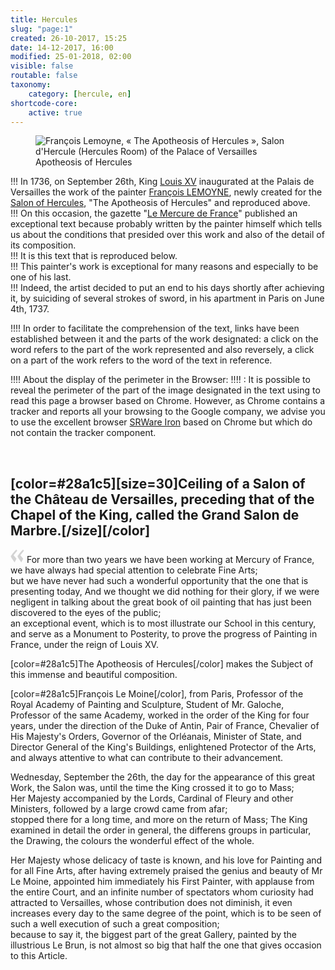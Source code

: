 ```yaml
---
title: Hercules
slug: "page:1"
created: 26-10-2017, 15:25
date: 14-12-2017, 16:00
modified: 25-01-2018, 02:00
visible: false
routable: false
taxonomy:
    category: [hercule, en]
shortcode-core:
    active: true
---
```

<figure><picture>
<source
media="(min-width: 959px)"
sizes="(max-width: 767px) 98vw, (min-width: 959px) 50vw, 86vw"
srcset="
/user/sites/docs/pages/01.home/02.versailles/01.palais/01.hercule/01.hercule_1/hercule-640.webp 640w,
/user/sites/docs/pages/01.home/02.versailles/01.palais/01.hercule/01.hercule_1/hercule_700x573.webp 700w,
/user/sites/docs/pages/01.home/02.versailles/01.palais/01.hercule/01.hercule_1/hercule-840.webp 840w,
/user/sites/docs/pages/01.home/02.versailles/01.palais/01.hercule/01.hercule_1/hercule-1280.webp 1280w,
/user/sites/docs/pages/01.home/02.versailles/01.palais/01.hercule/01.hercule_1/hercule-1600.webp 1600w,
/user/sites/docs/pages/01.home/02.versailles/01.palais/01.hercule/01.hercule_1/hercule-1920.webp 1920w"
type="image/webp" />
<source
sizes="(max-width: 767px) 98vw, (min-width: 959px) 50vw, 86vw"
srcset="
/user/sites/docs/pages/01.home/02.versailles/01.palais/01.hercule/01.hercule_1/hercule-focus-280.webp 280w,
/user/sites/docs/pages/01.home/02.versailles/01.palais/01.hercule/01.hercule_1/hercule-focus-380.webp 380w,
/user/sites/docs/pages/01.home/02.versailles/01.palais/01.hercule/01.hercule_1/hercule-focus-480.webp 480w,
/user/sites/docs/pages/01.home/02.versailles/01.palais/01.hercule/01.hercule_1/hercule-focus-640.webp 640w,
/user/sites/docs/pages/01.home/02.versailles/01.palais/01.hercule/01.hercule_1/hercule-focus_700x573.webp 700w,
/user/sites/docs/pages/01.home/02.versailles/01.palais/01.hercule/01.hercule_1/hercule-focus-840.webp 840w"
type="image/webp" />
<source
media="(min-width: 959px)"
sizes="(max-width: 767px) 98vw, (min-width: 959px) 50vw, 86vw"
srcset="
/user/sites/docs/pages/01.home/02.versailles/01.palais/01.hercule/01.hercule_1/hercule-640.jpg 640w,
/user/sites/docs/pages/01.home/02.versailles/01.palais/01.hercule/01.hercule_1/hercule_700x562.jpg 700w,
/user/sites/docs/pages/01.home/02.versailles/01.palais/01.hercule/01.hercule_1/hercule-840.jpg 840w,
/user/sites/docs/pages/01.home/02.versailles/01.palais/01.hercule/01.hercule_1/hercule-1280.jpg 1280w,
/user/sites/docs/pages/01.home/02.versailles/01.palais/01.hercule/01.hercule_1/hercule-1600.jpg 1600w,
/user/sites/docs/pages/01.home/02.versailles/01.palais/01.hercule/01.hercule_1/hercule-1920.jpg 1920w" />
<img src="/user/sites/docs/pages/01.home/02.versailles/01.palais/01.hercule/01.hercule_1/hercule-focus_700x562.jpg" alt="François Lemoyne, « The Apotheosis of Hercules », Salon d'Hercule (Hercules Room) of the Palace of Versailles" title="François Lemoyne, « The Apotheosis of Hercules », Salon d'Hercule (Hercules Room) of the Palace of Versailles"
sizes="(max-width: 767px) 98vw, (min-width: 959px) 50vw, 86vw"
srcset="
/user/sites/docs/pages/01.home/02.versailles/01.palais/01.hercule/01.hercule_1/hercule-focus-280.jpg 280w,
/user/sites/docs/pages/01.home/02.versailles/01.palais/01.hercule/01.hercule_1/hercule-focus-380.jpg 380w,
/user/sites/docs/pages/01.home/02.versailles/01.palais/01.hercule/01.hercule_1/hercule-focus-480.jpg 480w,
/user/sites/docs/pages/01.home/02.versailles/01.palais/01.hercule/01.hercule_1/hercule-focus-640.jpg 640w,
/user/sites/docs/pages/01.home/02.versailles/01.palais/01.hercule/01.hercule_1/hercule-focus_700x562.jpg 700w,
/user/sites/docs/pages/01.home/02.versailles/01.palais/01.hercule/01.hercule_1/hercule-focus-840.jpg 840w" />
</picture><figcaption>Apotheosis of Hercules</figcaption></figure>

!!! In 1736, on September 26th, King [Louis XV][1] inaugurated at the Palais de Versailles the work of the painter [François LEMOYNE][2], newly created for the [Salon of Hercules][4], "The Apotheosis of Hercules" and reproduced above.  
!!! On this occasion, the gazette "[Le Mercure de France][5]" published an exceptional text because probably written by the painter himself which tells us about the conditions that presided over this work and also of the detail of its composition.  
!!! It is this text that is reproduced below.  
!!! This painter's work is exceptional for many reasons and especially to be one of his last.   
!!! Indeed, the artist decided to put an end to his days shortly after achieving it, by suiciding of several strokes of sword, in his apartment in Paris on June 4th, 1737.

!!!! In order to facilitate the comprehension of the text, links have been established between it and the parts of the work designated: a click on the word refers to the part of the work represented and also reversely, a click on a part of the work refers to the word of the text in reference.

!!!! About the display of the perimeter in the Browser:
!!!! : It is possible to reveal the perimeter of the part of the image designated in the text using to read this page a browser based on Chrome. However, as Chrome contains a tracker and reports all your browsing to the Google company, we advise you to use the excellent browser [SRWare Iron][3] based on Chrome but which do not contain the tracker component.

<br>

## [color=#28a1c5][size=30]**Ceiling of a Salon of the Château de Versailles, preceding that of the Chapel of the King, called the Grand Salon de Marbre.**[/size][/color]  

<span><svg xmlns="http://www.w3.org/2000/svg" width="22px" height="22px" viewBox="0 0 78 78" fill="lightgrey" opacity="1"><path d="M76.5 9.0009L57.0898 32.605c-.88226 1.10283-.88226 1.54397-.88226 1.76454 0 1.10286 1.76455 3.30857 2.8674 4.632l13.0167 14.99877L61.50123 74.9545 50.4727 59.51456c-2.87047-3.97028-10.80793-15.88413-10.80793-19.19267 0-1.76458.6617-2.4263 6.6171-9.7051C60.8395 12.74754 63.04522 10.98297 70.98575 3.0455L76.5 9.00092zm-38.16172 0L18.9281 32.605c-.88228 1.10283-.88228 1.54397-.88228 1.76454 0 1.10286 1.76457 3.30857 2.86742 4.632L33.92688 54.0003 23.3395 74.9545 12.30793 59.51456C9.44053 55.54428 1.5 43.63043 1.5 40.3219c0-1.76458.6617-2.4263 6.6171-9.7051C22.67475 12.74754 24.88043 10.98297 32.82097 3.0455l5.51732 5.9554z"/></svg></span> 
For more than two years we have been working at Mercury of France, 
we have always had special attention to celebrate Fine Arts;  
but we have never had such a wonderful opportunity that the one that is presenting today, 
And we thought we did nothing for their glory, if we were negligent in talking about the great book of oil painting that has just been discovered to the eyes of the public;  
an exceptional event, which is to most illustrate our School in this century, and serve as a Monument to Posterity, to prove the progress of Painting in France, under the reign of Louis XV.

[color=#28a1c5]The Apotheosis of Hercules[/color] makes the Subject of this immense and beautiful composition.

[color=#28a1c5]François Le Moine[/color], from Paris, Professor of the Royal Academy of Painting and Sculpture, Student of Mr. Galoche, Professor of the same Academy, worked in the order of the King for four years, under the direction of the Duke of Antin, Pair of France, Chevalier of His Majesty's Orders, Governor of the Orléanais, Minister of State, and Director General of the King's Buildings, enlightened Protector of the Arts, and always attentive to what can contribute to their advancement.

Wednesday, September the 26th, the day for the appearance of this great Work, the Salon was, until the time the King crossed it to go to Mass;  
Her Majesty accompanied by the Lords, Cardinal of Fleury and other Ministers, followed by a large crowd came from afar;  
stopped there for a long time, and more on the return of Mass;
The King examined in detail the order in general, the differens groups in particular, the Drawing, the colours the wonderful effect of the whole.

Her Majesty whose delicacy of taste is known, and his love for Painting and for all Fine Arts, 
after having extremely praised the genius and beauty of Mr Le Moine, 
appointed him immediately his First Painter, with applause from the entire Court, and an infinite number of spectators whom curiosity had attracted to Versailles, 
whose contribution does not diminish, it even increases every day to the same degree of the point, which is to be seen of such a well execution of such a great composition;  
because to say it, the biggest part of the great Gallery, painted by the illustrious Le Brun, is not almost so big that half the one that gives occasion to this Article.

[1]: https://en.wikipedia.org/wiki/Louis_XV_of_France "https://en.wikipedia.org/wiki/Louis XV of France"

[2]: https://en.wikipedia.org/wiki/François_Lemoyne "https://en.wikipedia.org/wiki/François_Lemoyne"

[3]: https://www.srware.net/en/software_srware_iron_download.php "https://www.srware.net/en/software_srware_iron_download.php"

[4]: https://en.wikipedia.org/wiki/Salon_d%27Hercule "https://en.wikipedia.org/wiki/Salon d'Hercule"
[5]: https://en.wikipedia.org/wiki/Mercure_de_France "https://en.wikipedia.org/wiki/Mercure_de_France"